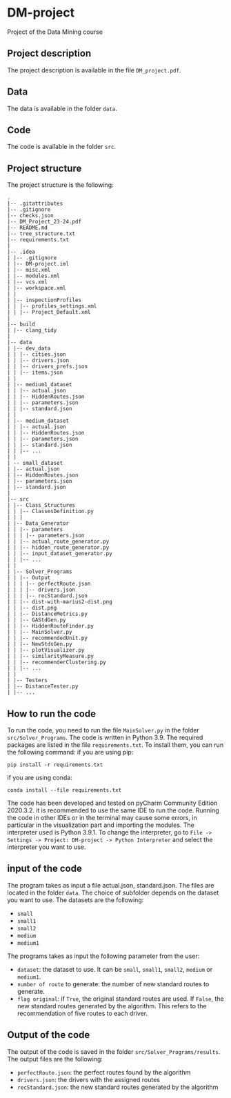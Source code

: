 # DM-project
Project of the Data Mining course

## Project description

The project description is available in the file `DM_project.pdf`.

## Data

The data is available in the folder `data`.

## Code

The code is available in the folder `src`.

## Project structure

The project structure is the following:

```
.
|-- .gitattributes
|-- .gitignore
|-- checks.json
|-- DM_Project_23-24.pdf
|-- README.md
|-- tree_structure.txt
|-- requirements.txt
|
|-- .idea
| |-- .gitignore
| |-- DM-project.iml
| |-- misc.xml
| |-- modules.xml
| |-- vcs.xml
| |-- workspace.xml
| |
| |-- inspectionProfiles
| | |-- profiles_settings.xml
| | |-- Project_Default.xml
| 
|-- build
| |-- clang_tidy
|
|-- data
| |-- dev_data
| | |-- cities.json
| | |-- drivers.json
| | |-- drivers_prefs.json
| | |-- items.json
| |
| |-- medium1_dataset
| | |-- actual.json
| | |-- HiddenRoutes.json
| | |-- parameters.json
| | |-- standard.json
| |
| |-- medium_dataset
| | |-- actual.json
| | |-- HiddenRoutes.json
| | |-- parameters.json
| | |-- standard.json
| | |-- ...
| |
| -- small_dataset
| |-- actual.json
| |-- HiddenRoutes.json
| |-- parameters.json
| |-- standard.json
|
|-- src
| |-- Class_Structures
| | |-- ClassesDefinition.py
| | |
| |-- Data_Generator
| | |-- parameters
| | | |-- parameters.json
| | |-- actual_route_generator.py
| | |-- hidden_route_generator.py
| | |-- input_dataset_generator.py
| | |-- ...
| |
| |-- Solver_Programs
| | |-- Output
| | | |-- perfectRoute.json
| | | |-- drivers.json
| | | |-- recStandard.json
| | |-- dist-with-marius2-dist.png
| | |-- dist.png
| | |-- DistanceMetrics.py
| | |-- GAStdGen.py
| | |-- HiddenRouteFinder.py
| | |-- MainSolver.py
| | |-- recommendedUnit.py
| | |-- NewStdsGen.py
| | |-- plotVisualizer.py
| | |-- similarityMeasure.py
| | |-- recommenderClustering.py
| | |-- ...
| |
| |-- Testers
| |-- DistanceTester.py
| |-- ...
``` 

## How to run the code

To run the code, you need to run the file `MainSolver.py` in the folder `src/Solver_Programs`. The code is written in Python 3.9. The required packages are listed in the file `requirements.txt`. To install them, you can run the following command:
if you are using pip:
```
pip install -r requirements.txt
```
if you are using conda:
```
conda install --file requirements.txt
```

The code has been developed and tested on pyCharm Community Edition 2020.3.2. it is recommended to use the same IDE to run the code. Running the code in other IDEs or in the terminal may cause some errors, in particular in the visualization part and importing the modules.
The interpreter used is Python 3.9.1. To change the interpreter, go to `File -> Settings -> Project: DM-project -> Python Interpreter` and select the interpreter you want to use.

## input of the code

The program takes as input a file actual.json, standard.json. The files are located in the folder `data`. The choice of subfolder depends on the dataset you want to use. The datasets are the following:
- `small`
- `small1`
- `small2`
- `medium`
- `medium1`

The programs takes as input the following parameter from the user:
- `dataset`: the dataset to use. It can be `small`, `small1`, `small2`, `medium` or `medium1`.
- `number of route` to generate: the number of new standard routes to generate.
- `flag original`: if `True`, the original standard routes are used. If `False`, the new standard routes generated by the algorithm. This refers to the recommendation of five routes to each driver.

## Output of the code

The output of the code is saved in the folder `src/Solver_Programs/results`. The output files are the following:
- `perfectRoute.json`: the perfect routes found by the algorithm
- `drivers.json`: the drivers with the assigned routes
- `recStandard.json`: the new standard routes generated by the algorithm
